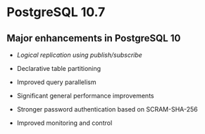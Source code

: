 # PostgreSQL 10.7

## Major enhancements in PostgreSQL 10

- *Logical replication using publish/subscribe* 

- Declarative table partitioning

- Improved query parallelism

- Significant general performance improvements

- Stronger password authentication based on SCRAM-SHA-256

- Improved monitoring and control
